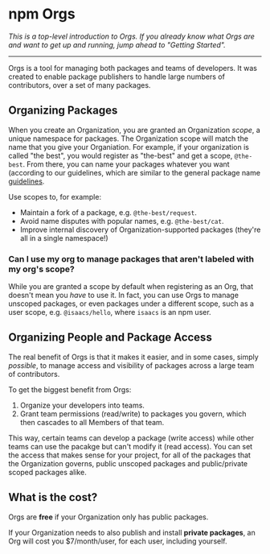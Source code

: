 <!--
title: QA-ORGS-1 - Introduction to Orgs
featured: true
-->

# npm Orgs

*This is a top-level introduction to Orgs. If you already know what Orgs are and want to get up and running, jump ahead to "Getting Started".*

<hr>

Orgs is a tool for managing both packages and teams of developers.
It was created to enable package publishers to handle
large numbers of contributors,  over a set of many packages.

## Organizing Packages

When you create an Organization, you are granted an Organization _scope_, a unique namespace for packages. The Organization scope will match the name that you give your Organiation. For example, if your organization is called "the best", you would register
as "the-best" and get a scope, `@the-best`. From there, you can name
your packages whatever you want (according to our guidelines, which are similar to the general package name [guidelines](https://docs.npmjs.com/files/package.json). 

Use scopes to, for example:

- Maintain a fork of a package, e.g. `@the-best/request`.
- Avoid name disputes with popular names, e.g. `@the-best/cat`.
- Improve internal discovery of Organization-supported packages
  (they're all in a single namespace!)

### Can I use my org to manage packages that aren't labeled with my org's scope? 
 
While you are granted a scope by default when registering as an Org, that doesn't
mean you *have* to use it. In fact, you can use Orgs to manage unscoped
packages, or even packages under a different scope, such as a user scope,
e.g. `@isaacs/hello`, where `isaacs` is an npm user.

## Organizing People and Package Access

The real benefit of Orgs is that it makes it easier, and in some cases,
simply *possible*, to manage access and visibility of packages across
a large team of contributors.

To get the biggest benefit from Orgs:

1. Organize your developers into teams. 
2. Grant team permissions (read/write) to packages you govern, which then
cascades to all Members of that team. 

This way, certain teams can develop a package (write access) while other teams can use the pacakge but can't modify it (read access). You can set the access that makes sense for your project, for all of the packages that the Organization governs, public unscoped packages and public/private scoped packages alike.

## What is the cost?

Orgs are **free** if your Organization only has public packages.

If your Organization needs to also publish and install **private packages**,
an Org will cost you $7/month/user, for each user, including yourself. 
